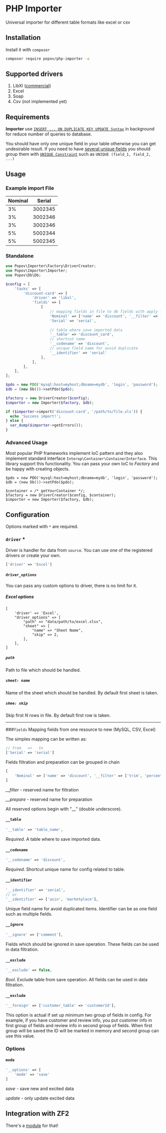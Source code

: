 # PHP Importer
Universal importer for different table formats like excel or csv

## Installation

Install it with ``composer``
```sh
composer require popov/php-importer -o
```

## Supported drivers
1. LibXl ([commercial](http://www.libxl.com/))
1. Excel
1. Soap
1. Csv (not implemented yet)

## Requirements
**Importer** use [`INSERT ... ON DUPLICATE KEY UPDATE Syntax`](http://www.mysqltutorial.org/mysql-insert-or-update-on-duplicate-key-update) in background for reduce number of queries to database.

You should have only one unique field in your table otherwise you can get undesirable result. 
If you need to have [several unique fields](https://stackoverflow.com/a/35168085/1335142) you should group them with [`UNIQUE Constraint`](http://www.mysqltutorial.org/mysql-unique-constraint/)
such as `UNIQUE (field_1, field_2, ...)`

## Usage
### Example import File
|Nominal  | Serial  |
|---------|---------|
|3%       | 3002345 |
|3%       | 3002346 |
|3%       | 3002346 |
|5%       | 5002344 |
|5%       | 5002345 |


### Standalone
```php
use Popov\Importer\Factory\DriverCreator;
use Popov\Importer\Importer;
use Popov\Db\Db;

$config = [
    'tasks' => [
        'discount-card' => [
            'driver' => 'libxl',
            'fields' => [
                [
                    // mapping fields in file to db fields with apply filters
                    'Nominal' => ['name' => 'discount', '__filter' => ['percentToInt']],
                    'Serial' => 'serial',
                    
                    // table where save imported data
                    '__table' => 'discount_card',
                    // shortcut name
                    '__codename' => 'discount',
                    // unique field name for avoid duplicate
                    '__identifier' => 'serial'
                ],
            ],
        ],
    ],
];

$pdo = new PDO('mysql:host=myhost;dbname=mydb', 'login', 'password'); 
$db = (new Db())->setPdo($pdo);

$factory = new DriverCreator($config);
$importer = new Importer($factory, $db);

if ($importer->import('discount-card', '/path/to/file.xls')) {
  echo 'Success import!';
} else {
  var_dump($importer->getErrors());
}
```

### Advanced Usage
Most popular PHP frameworks implement IoC pattern and they also implement standard interface `Interop\Container\ContainerInterface`.
This library support this functionality. You can pass your own IoC to *Factory* and be happy with creating objects. 
```
$pdo = new PDO('mysql:host=myhost;dbname=mydb', 'login', 'password'); 
$db = (new Db())->setPdo($pdo);

$container = /* getYourContainer */;
$factory = new DriverCreator($config, $container);
$importer = new Importer($factory, $db);
```

## Configuration

Options marked with `*` are required.

### `driver` *
Driver is handler for data from `source`. 
You can use one of the registered drivers or create your own.

```php
['driver' => 'Excel']
```

#### `driver_options`
You can pass any custom options to driver, there is no limit for it.

##### Excel options
```
[
    'driver' => 'Excel',
    "driver_options" => [
        "path" => "data/path/to/excel.xlsx",
        "sheet" => [
            "name" => "Sheet Name",
            "skip" => 2,
        ],
    ],
]
```

##### `path` 
Path to file which should be handled.

##### `sheet: name` 
Name of the sheet which should be handled. By default first sheet is taken.

##### `shee: skip`
Skip first *N* rows in file. By default first row is taken.

----
###`fields`
Mapping fields from one resource to new (MySQL, CSV, Excel)

The simples mapping can be written as:
```php
// from   =>   to
['Serial' => 'serial']
```
 
 
Fields filtration and preparation can be grouped in chain
```php
[
    'Nominal' => ['name' => 'discount', '__filter' => ['trim', 'percentToInt']]
]
```
*__filter* - reserved name for filtration

*__prepare* - reserved name for preparation
 


All reserved options begin with "__" (double underscore).

#### `__table`
```php
'__table' => 'table_name',
```
*Required*. A table where to save imported data.


#### `__codename`
```php
'__codename' => 'discount',
```
*Required*. Shortcut unique name for config related to table.

#### `__identifier`
```php
'__identifier' => 'serial',
// or
'__identifier' => ['asin', 'marketplace'],
```
Unique field name for avoid duplicated items. Identifier can be as one field such as multiple fields.
                    
#### `__ignore`
```php
'__ignore' => ['comment'],
```
Fields which should be ignored in save operation. These fields can be used in data filtration.  
                    
#### `__exclude`       
```php
'__exclude' => false,
```             
*Bool*. Exclude table from save operation. All fields can be used in data filtration. 
                    
#### `__exclude`      
```php
'__foreign' => ['customer_table' => 'customerId'],

```
This option is actual if set up minimum two group of fields in config.
For example, if you have customer and review info, you put customer info in first group of fields 
and review info in second group of fields. When first group will be saved the ID will be marked in memory and second group
can use this value.   

### Options
#### `mode`
```php
'__options' => [
    'mode' => 'save'
]
```
*save* - save new and excited data

*update* - only update excited data
  

## Integration with ZF2

There's a [module](https://github.com/popovserhii/zfc-importer) for that!
